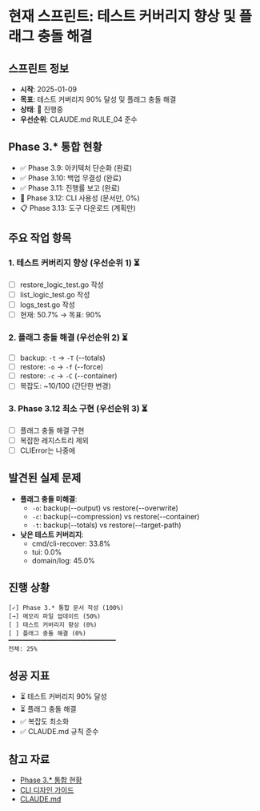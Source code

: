 # 현재 스프린트: 테스트 커버리지 향상 및 플래그 충돌 해결

## 스프린트 정보
- **시작**: 2025-01-09
- **목표**: 테스트 커버리지 90% 달성 및 플래그 충돌 해결
- **상태**: 🚀 진행중
- **우선순위**: CLAUDE.md RULE_04 준수

## Phase 3.* 통합 현황
- ✅ Phase 3.9: 아키텍처 단순화 (완료)
- ✅ Phase 3.10: 백업 무결성 (완료)
- ✅ Phase 3.11: 진행률 보고 (완료)
- 📝 Phase 3.12: CLI 사용성 (문서만, 0%)
- 📋 Phase 3.13: 도구 다운로드 (계획만)

## 주요 작업 항목

### 1. 테스트 커버리지 향상 (우선순위 1) ⏳
- [ ] restore_logic_test.go 작성
- [ ] list_logic_test.go 작성
- [ ] logs_test.go 작성
- [ ] 현재: 50.7% → 목표: 90%

### 2. 플래그 충돌 해결 (우선순위 2) ⏳
- [ ] backup: `-t` → `-T` (--totals)
- [ ] restore: `-o` → `-f` (--force)
- [ ] restore: `-c` → `-C` (--container)
- [ ] 복잡도: ~10/100 (간단한 변경)

### 3. Phase 3.12 최소 구현 (우선순위 3) ⏳
- [ ] 플래그 충돌 해결 구현
- [ ] 복잡한 레지스트리 제외
- [ ] CLIError는 나중에

## 발견된 실제 문제
- **플래그 충돌 미해결**:
  - `-o`: backup(--output) vs restore(--overwrite)
  - `-c`: backup(--compression) vs restore(--container)
  - `-t`: backup(--totals) vs restore(--target-path)
- **낮은 테스트 커버리지**:
  - cmd/cli-recover: 33.8%
  - tui: 0.0%
  - domain/log: 45.0%

## 진행 상황
```
[✓] Phase 3.* 통합 문서 작성 (100%)
[→] 메모리 파일 업데이트 (50%)
[ ] 테스트 커버리지 향상 (0%)
[ ] 플래그 충돌 해결 (0%)
━━━━━━━━━━━━━━━━━━━━━━━━━━━━━━
전체: 25%
```

## 성공 지표
- ⏳ 테스트 커버리지 90% 달성
- ⏳ 플래그 충돌 해결
- ✅ 복잡도 최소화
- ✅ CLAUDE.md 규칙 준수

## 참고 자료
- [Phase 3.* 통합 현황](.checkpoint/12-phase-3-integration.md)
- [CLI 디자인 가이드](../docs/cli-design-guide/)
- [CLAUDE.md](../CLAUDE.md)